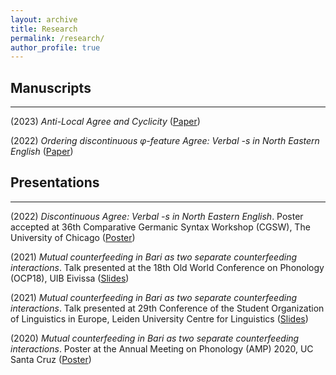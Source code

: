 ```yaml
---
layout: archive
title: Research
permalink: /research/
author_profile: true
---
```


## Manuscripts
---
(2023) *Anti-Local Agree and Cyclicity* ([Paper](https://rosafritzsche.de/files/fritzsche-antilocality-cyclicity.pdf))

(2022) *Ordering discontinuous &phi;-feature Agree: Verbal -s in North Eastern English* ([Paper](https://rosafritzsche.de/files/fritzsche-vbls-aug2022.pdf))

## Presentations
---
(2022) *Discontinuous Agree: Verbal -s in North Eastern English*. Poster accepted at 36th Comparative Germanic Syntax Workshop (CGSW), The University of Chicago ([Poster](https://rosafritzsche.de/files/fritzsche-cgsw36.pdf))

(2021) *Mutual counterfeeding in Bari as two separate counterfeeding interactions*. Talk presented at the 18th Old World Conference on Phonology (OCP18), UIB Eivissa ([Slides](https://rosafritzsche.de/files/fritzsche-mcf-slides.pdf))

(2021) *Mutual counterfeeding in Bari as two separate counterfeeding interactions*. Talk presented at 29th Conference of the Student Organization of Linguistics in Europe, Leiden University Centre for Linguistics ([Slides](https://rosafritzsche.de/files/fritzsche-mcf-slides.pdf))

(2020) *Mutual counterfeeding in Bari as two separate counterfeeding interactions*. Poster at the Annual Meeting on Phonology (AMP) 2020, UC Santa Cruz ([Poster](https://rosafritzsche.de/files/fritzsche-mcf-amp2020.pdf))
